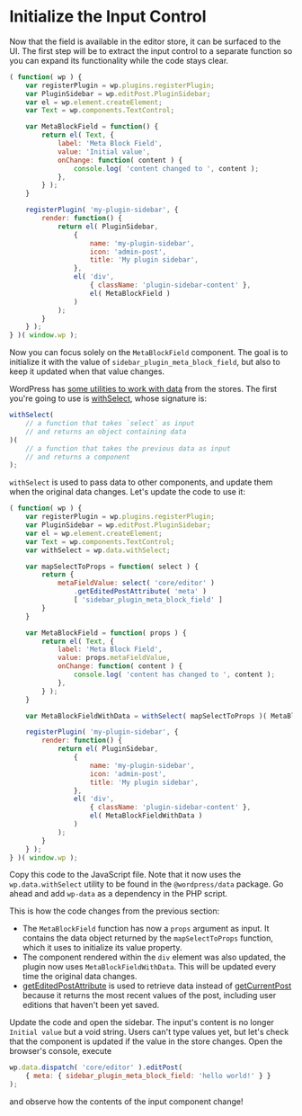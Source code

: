 # Initialize the Input Control

Now that the field is available in the editor store, it can be surfaced to the UI. The first step will be to extract the input control to a separate function so you can expand its functionality while the code stays clear.

```js
( function( wp ) {
	var registerPlugin = wp.plugins.registerPlugin;
	var PluginSidebar = wp.editPost.PluginSidebar;
	var el = wp.element.createElement;
	var Text = wp.components.TextControl;

	var MetaBlockField = function() {
		return el( Text, {
			label: 'Meta Block Field',
			value: 'Initial value',
			onChange: function( content ) {
				console.log( 'content changed to ', content );
			},
		} );
	}

	registerPlugin( 'my-plugin-sidebar', {
		render: function() {
			return el( PluginSidebar,
				{
					name: 'my-plugin-sidebar',
					icon: 'admin-post',
					title: 'My plugin sidebar',
				},
				el( 'div',
					{ className: 'plugin-sidebar-content' },
					el( MetaBlockField )
				)
			);
		}
	} );
} )( window.wp );
```

Now you can focus solely on the `MetaBlockField` component. The goal is to initialize it with the value of `sidebar_plugin_meta_block_field`, but also to keep it updated when that value changes.

WordPress has [some utilities to work with data](/packages/data/README.md) from the stores. The first you're going to use is [withSelect](/packages/data/README.md#withselect-mapselecttoprops-function-function), whose signature is:

```js
withSelect(
	// a function that takes `select` as input
	// and returns an object containing data
)(
	// a function that takes the previous data as input
	// and returns a component
);
```

`withSelect` is used to pass data to other components, and update them when the original data changes. Let's update the code to use it:

```js
( function( wp ) {
	var registerPlugin = wp.plugins.registerPlugin;
	var PluginSidebar = wp.editPost.PluginSidebar;
	var el = wp.element.createElement;
	var Text = wp.components.TextControl;
	var withSelect = wp.data.withSelect;

	var mapSelectToProps = function( select ) {
		return {
			metaFieldValue: select( 'core/editor' )
				.getEditedPostAttribute( 'meta' )
				[ 'sidebar_plugin_meta_block_field' ]
		}
	}

	var MetaBlockField = function( props ) {
		return el( Text, {
			label: 'Meta Block Field',
			value: props.metaFieldValue,
			onChange: function( content ) {
				console.log( 'content has changed to ', content );
			},
		} );
	}

	var MetaBlockFieldWithData = withSelect( mapSelectToProps )( MetaBlockField );

	registerPlugin( 'my-plugin-sidebar', {
		render: function() {
			return el( PluginSidebar,
				{
					name: 'my-plugin-sidebar',
					icon: 'admin-post',
					title: 'My plugin sidebar',
				},
				el( 'div',
					{ className: 'plugin-sidebar-content' },
					el( MetaBlockFieldWithData )
				)
			);
		}
	} );
} )( window.wp );
```

Copy this code to the JavaScript file. Note that it now uses the `wp.data.withSelect` utility to be found in the `@wordpress/data` package. Go ahead and add `wp-data` as a dependency in the PHP script.

This is how the code changes from the previous section:

* The `MetaBlockField` function has now a `props` argument as input. It contains the data object returned by the `mapSelectToProps` function, which it uses to initialize its value property.
* The component rendered within the `div` element was also updated, the plugin now uses `MetaBlockFieldWithData`. This will be updated every time the original data changes.
* [getEditedPostAttribute](/docs/reference-guides/data/data-core-editor.md#geteditedpostattribute) is used to retrieve data instead of [getCurrentPost](/docs/reference-guides/data/data-core-editor.md#getcurrentpost) because it returns the most recent values of the post, including user editions that haven't been yet saved.

Update the code and open the sidebar. The input's content is no longer `Initial value` but a void string. Users can't type values yet, but let's check that the component is updated if the value in the store changes. Open the browser's console, execute

```js
wp.data.dispatch( 'core/editor' ).editPost(
	{ meta: { sidebar_plugin_meta_block_field: 'hello world!' } }
);
```

and observe how the contents of the input component change!
